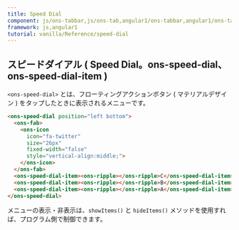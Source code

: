 ```yaml
---
title: Speed Dial
component: js/ons-tabbar,js/ons-tab,angular1/ons-tabbar,angular1/ons-tab
framework: js,angular1
tutorial: vanilla/Reference/speed-dial
---
```


## スピードダイアル ( Speed Dial。ons-speed-dial、ons-speed-dial-item )

`<ons-speed-dial>` とは、フローティングアクションボタン ( マテリアルデザイン ) をタップしたときに表示されるメニューです。

``` html
<ons-speed-dial position="left bottom">
  <ons-fab>
    <ons-icon
      icon="fa-twitter"
      size="26px"
      fixed-width="false"
      style="vertical-align:middle;">
    </ons-icon>
  </ons-fab>
  <ons-speed-dial-item><ons-ripple></ons-ripple>C</ons-speed-dial-item>
  <ons-speed-dial-item><ons-ripple></ons-ripple>B</ons-speed-dial-item>
  <ons-speed-dial-item><ons-ripple></ons-ripple>A</ons-speed-dial-item>
</ons-speed-dial>
```

メニューの表示・非表示は、`showItems()` と `hideItems()` メソッドを使用すれば、プログラム側で制御できます。